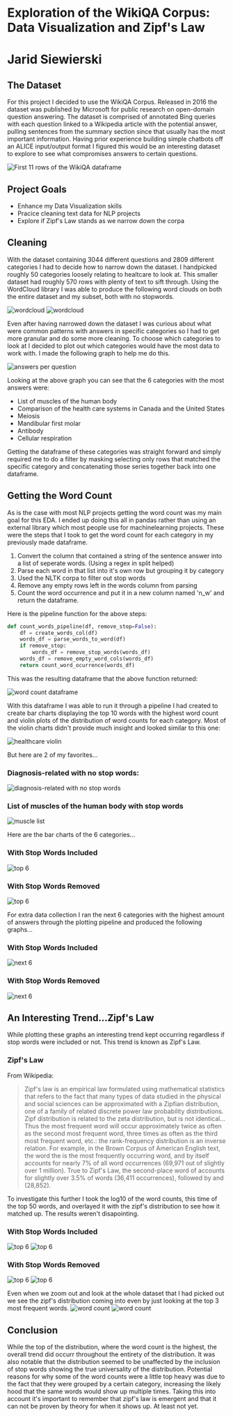 # Exploration of the WikiQA Corpus: Data Visualization and Zipf's Law

# Jarid Siewierski

## The Dataset
For this project I decided to use the WikiQA Corpus. Released in 2016 the dataset was published by Microsoft for public research on open-domain question answering. The dataset is comprised of annotated Bing queries with each question linked to a Wikipedia article with the potential answer, pulling sentences from the summary section since that usually has the most important information. Having prior experience building simple chatbots off an ALICE input/output format I figured this would be an interesting dataset to explore to see what compromises answers to certain questions.

![First 11 rows of the WikiQA dataframe](images/wikiQA.png)

## Project Goals
- Enhance my Data Visualization skills
- Pracice cleaning text data for NLP projects
- Explore if Zipf's Law stands as we narrow down the corpa

## Cleaning 
With the dataset containing 3044 different questions and 2809 different categories I had to decide how to narrow down the dataset. I handpicked roughly 50 categories loosely relating to healtcare to look at. This smaller dataset had roughly 570 rows with plenty of text to sift through. Using the WordCloud library I was able to produce the following word clouds on both the entire dataset and my subset, both with no stopwords.

![wordcloud](graphs/all_doc_sentences.png) 
![wordcloud](graphs/healthcareAs_wc.png)

Even after having narrowed down the dataset I was curious about what were common patterns with answers in specific categories so I had to get more granular and do some more cleaning. To choose which categories to look at I decided to plot out which categories would have the most data to work with. I made the following graph to help me do this.

![answers per question](graphs/answers_per_question.png)

Looking at the above graph you can see that the 6 categories with the most answers were:
- List of muscles of the human body
- Comparison of the health care systems in Canada and the United States
- Meiosis
- Mandibular first molar
- Antibody
- Cellular respiration

Getting the dataframe of these categories was straight forward and simply required me to do a filter by masking selecting only rows that matched the specific category and concatenating those series together back into one dataframe.

## Getting the Word Count
As is the case with most NLP projects getting the word count was my main goal for this EDA. I ended up doing this all in pandas rather than using an external library which most people use for machinelearning projects. These were the steps that I took to get the word count for each category in my previously made dataframe.
1. Convert the column that contained a string of the sentence answer into a list of seperate words. (Using a regex in split helped)
2. Parse each word in that list into it's own row but grouping it by category
3. Used the NLTK corpa to filter out stop words
4. Remove any empty rows left in the words column from parsing
5. Count the word occurrence and put it in a new column named 'n_w' and return the dataframe.

Here is the pipeline function for the above steps:
```python
def count_words_pipeline(df, remove_stop=False):
    df = create_words_col(df)
    words_df = parse_words_to_word(df)
    if remove_stop:
        words_df = remove_stop_words(words_df)
    words_df = remove_empty_word_cols(words_df)
    return count_word_ocurrence(words_df)
```
This was the resulting dataframe that the above function returned:

![word count dataframe](images/word_count_dataframe.png)

With this dataframe I was able to run it through a pipeline I had created to create bar charts displaying the top 10 words with the highest word count and violin plots of the distribution of word counts for each category.
Most of the violin charts didn't provide much insight and looked similar to this one:

![healthcare violin](graphs/healthcare_violin.png) 

But here are 2 of my favorites...

### Diagnosis-related with no stop words:

![diagnosis-related with no stop words](graphs/Diagnosis-related_group_violin_no_stop.png)

### List of muscles of the human body with stop words

![muscle list](graphs/List_of_muscles_of_the_human_body_violin.png)

Here are the bar charts of the 6 categories...

### With Stop Words Included

![top 6](graphs/collaged_topn.png)

### With Stop Words Removed

![top 6](graphs/collaged_topn_no_stopwords.png)

For extra data collection I ran the next 6 categories with the highest amount of answers through the plotting pipeline and produced the following graphs...

### With Stop Words Included

![next 6](graphs/collaged_nextn.png)

### With Stop Words Removed

![next 6](graphs/collaged_nextn_no_stopwords.png)

## An Interesting Trend...Zipf's Law
While plotting these graphs an interesting trend kept occurring regardless if stop words were included or not. This trend is known as Zipf's Law.

### Zipf's Law
From Wikipedia:
> Zipf's law is an empirical law formulated using mathematical statistics that refers to the fact that many types of data studied in the physical and social sciences can be approximated with a Zipfian distribution, one of a family of related discrete power law probability distributions. Zipf distribution is related to the zeta distribution, but is not identical... Thus the most frequent word will occur approximately twice as often as the second most frequent word, three times as often as the third most frequent word, etc.: the rank-frequency distribution is an inverse relation. For example, in the Brown Corpus of American English text, the word the is the most frequently occurring word, and by itself accounts for nearly 7% of all word occurrences (69,971 out of slightly over 1 million). True to Zipf's Law, the second-place word of accounts for slightly over 3.5% of words (36,411 occurrences), followed by and (28,852).


To investigate this further I took the log10 of the word counts, this time of the top 50 words, and overlayed it with the zipf's distribution to see how it matched up. The results weren't disapointing. 

### With Stop Words Included

![top 6](graphs/collaged_zipf.png)
![top 6](graphs/next6_zipf.png)

### With Stop Words Removed

![top 6](graphs/collaged_zipf_no_stopwords.png)
![top 6](graphs/next6_zipf_no_stopwords.png)

Even when we zoom out and look at the whole dataset that I had picked out we see the zipf's distribution coming into even by just looking at the top 3 most frequent words.
![word count](graphs/wordcount_with_stopwords.png)
![word count](graphs/wordcount_no_stopwords.png)

## Conclusion

While the top of the distribution, where the word count is the highest, the overall trend did occurr throughout the entirety of the distribution. It was also notable that the distribution seemed to be unaffected by the inclusion of stop words showing the true universality of the distribution. Potential reasons for why some of the word counts were a little top heavy was due to the fact that they were grouped by a certain category, increasing the likely hood that the same words would show up multiple times. Taking this into account it's important to remember that zipf's law is emergent and that it can not be proven by theory for when it shows up. At least not yet.